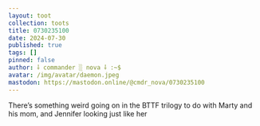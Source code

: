 ```yaml
---
layout: toot
collection: toots
title: 0730235100
date: 2024-07-30
published: true
tags: []
pinned: false
author: ⸸ commander ░ nova ⸸ :~$
avatar: /img/avatar/daemon.jpeg
mastodon: https://mastodon.online/@cmdr_nova/0730235100
---
```


There’s something weird going on in the BTTF trilogy to do with Marty and his mom, and Jennifer looking just like her
